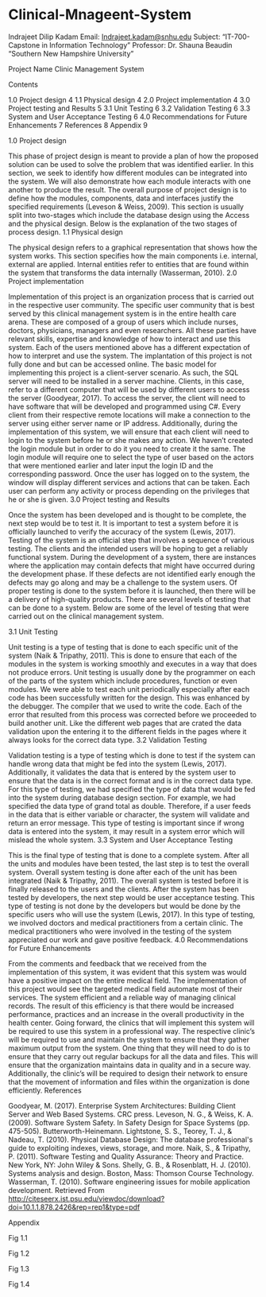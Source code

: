 # Clinical-Mnageent-System










Indrajeet Dilip Kadam
Email: Indrajeet.kadam@snhu.edu
Subject: “IT-700-Capstone in Information Technology”
Professor: Dr. Shauna Beaudin
“Southern New Hampshire University”












 



















Project Name
Clinic Management System





















 
Contents

1.0 Project design	4
1.1 Physical design	4
2.0 Project implementation	4
3.0 Project testing and Results	5
3.1 Unit Testing	6
3.2 Validation Testing	6
3.3 System and User Acceptance Testing	6
4.0 Recommendations for Future Enhancements	7
References	8
Appendix	9























 
1.0 Project design

This phase of project design is meant to provide a plan of how the proposed solution can be used to solve the problem that was identified earlier. In this section, we seek to identify how different modules can be integrated into the system. We will also demonstrate how each module interacts with one another to produce the result. The overall purpose of project design is to define how the modules, components, data and interfaces justify the specified requirements (Leveson & Weiss, 2009). This section is usually split into two-stages which include the database design using the Access and the physical design. Below is the explanation of the two stages of process design.
1.1 Physical design

The physical design refers to a graphical representation that shows how the system works. This section specifies how the main components i.e. internal, external are applied. Internal entities refer to entities that are found within the system that transforms the data internally (Wasserman, 2010). 
2.0 Project implementation

Implementation of this project is an organization process that is carried out in the respective user community. The specific user community that is best served by this clinical management system is in the entire health care arena. These are composed of a group of users which include nurses, doctors, physicians, managers and even researchers. All these parties have relevant skills, expertise and knowledge of how to interact and use this system. Each of the users mentioned above has a different expectation of how to interpret and use the system.
The implantation of this project is not fully done and but can be accessed online. The basic model for implementing this project is a client-server scenario. As such, the SQL server will need to be installed in a server machine. Clients, in this case, refer to a different computer that will be used by different users to access the server (Goodyear, 2017). To access the server, the client will need to have software that will be developed and programmed using C#. Every client from their respective remote locations will make a connection to the server using either server name or IP address.
Additionally, during the implementation of this system, we will ensure that each client will need to login to the system before he or she makes any action. We haven’t created the login module but in order to do it you need to create it the same. The login module will require one to select the type of user based on the actors that were mentioned earlier and later input the login ID and the corresponding password. Once the user has logged on to the system, the window will display different services and actions that can be taken. Each user can perform any activity or process depending on the privileges that he or she is given.
3.0 Project testing and Results

Once the system has been developed and is thought to be complete, the next step would be to test it. It is important to test a system before it is officially launched to verify the accuracy of the system (Lewis, 2017). Testing of the system is an official step that involves a sequence of various testing. The clients and the intended users will be hoping to get a reliably functional system. During the development of a system, there are instances where the application may contain defects that might have occurred during the development phase. If these defects are not identified early enough the defects may go along and may be a challenge to the system users. Of proper testing is done to the system before it is launched, then there will be a delivery of high-quality products. There are several levels of testing that can be done to a system. Below are some of the level of testing that were carried out on the clinical management system.

3.1 Unit Testing

Unit testing is a type of testing that is done to each specific unit of the system (Naik & Tripathy, 2011). This is done to ensure that each of the modules in the system is working smoothly and executes in a way that does not produce errors. Unit testing is usually done by the programmer on each of the parts of the system which include procedures, function or even modules. We were able to test each unit periodically especially after each code has been successfully written for the design. This was enhanced by the debugger. The compiler that we used to write the code. Each of the error that resulted from this process was corrected before we proceeded to build another unit. Like the different web pages that are crated the data validation upon the entering it to the different fields in the pages where it always looks for the correct data type.
3.2 Validation Testing

Validation testing is a type of testing which is done to test if the system can handle wrong data that might be fed into the system (Lewis, 2017). Additionally, it validates the data that is entered by the system user to ensure that the data is in the correct format and is in the correct data type. For this type of testing, we had specified the type of data that would be fed into the system during database design section. For example, we had specified the data type of grand total as double. Therefore, if a user feeds in the data that is either variable or character, the system will validate and return an error message. This type of testing is important since if wrong data is entered into the system, it may result in a system error which will mislead the whole system.
3.3 System and User Acceptance Testing

This is the final type of testing that is done to a complete system. After all the units and modules have been tested, the last step is to test the overall system. Overall system testing is done after each of the unit has been integrated (Naik & Tripathy, 2011). The overall system is tested before it is finally released to the users and the clients. After the system has been tested by developers, the next step would be user acceptance testing. This type of testing is not done by the developers but would be done by the specific users who will use the system (Lewis, 2017). In this type of testing, we involved doctors and medical practitioners from a certain clinic. The medical practitioners who were involved in the testing of the system appreciated our work and gave positive feedback.
4.0 Recommendations for Future Enhancements

From the comments and feedback that we received from the implementation of this system, it was evident that this system was would have a positive impact on the entire medical field. The implementation of this project would see the targeted medical field automate most of their services. The system efficient and a reliable way of managing clinical records. The result of this efficiency is that there would be increased performance, practices and an increase in the overall productivity in the health center.
Going forward, the clinics that will implement this system will be required to use this system in a professional way. The respective clinic’s will be required to use and maintain the system to ensure that they gather maximum output from the system. One thing that they will need to do is to ensure that they carry out regular backups for all the data and files. This will ensure that the organization maintains data in quality and in a secure way. Additionally, the clinic’s will be required to design their network to ensure that the movement of information and files within the organization is done efficiently. 
References

Goodyear, M. (2017). Enterprise System Architectures: Building Client Server and Web Based Systems. CRC press.
Leveson, N. G., & Weiss, K. A. (2009). Software System Safety. In Safety Design for Space Systems (pp. 475-505). Butterworth-Heinemann.
Lightstone, S. S., Teorey, T. J., & Nadeau, T. (2010). Physical Database Design: The database professional's guide to exploiting indexes, views, storage, and more.
Naik, S., & Tripathy, P. (2011). Software Testing and Quality Assurance: Theory and Practice. New York, NY: John Wiley & Sons.
Shelly, G. B., & Rosenblatt, H. J. (2010). Systems analysis and design. Boston, Mass: Thomson Course Technology.
Wasserman, T. (2010). Software engineering issues for mobile application development. Retrieved From http://citeseerx.ist.psu.edu/viewdoc/download?doi=10.1.1.878.2426&rep=rep1&type=pdf










Appendix

 

Fig 1.1

 
Fig 1.2
 
Fig 1.3

 
Fig 1.4
